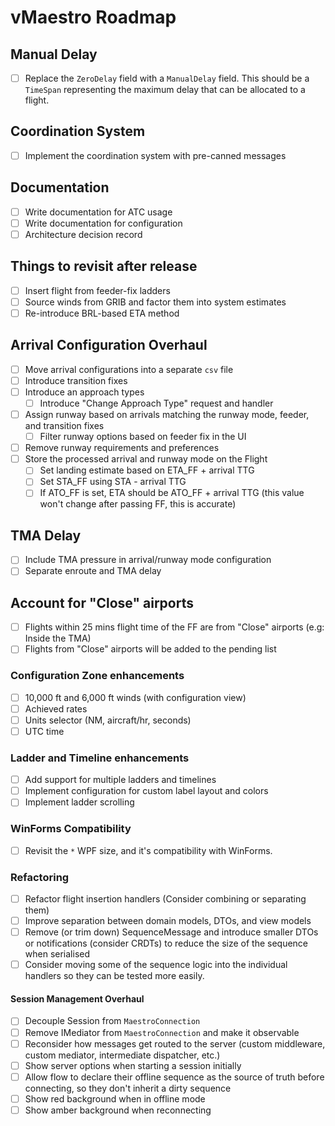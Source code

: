 # vMaestro Roadmap

## Manual Delay

- [ ] Replace the `ZeroDelay` field with a `ManualDelay` field. This should be a `TimeSpan` representing the maximum delay that can be allocated to a flight.

## Coordination System

- [ ] Implement the coordination system with pre-canned messages

## Documentation

- [ ] Write documentation for ATC usage
- [ ] Write documentation for configuration
- [ ] Architecture decision record

## Things to revisit after release

- [ ] Insert flight from feeder-fix ladders
- [ ] Source winds from GRIB and factor them into system estimates
- [ ] Re-introduce BRL-based ETA method

## Arrival Configuration Overhaul

- [ ] Move arrival configurations into a separate `csv` file
- [ ] Introduce transition fixes
- [ ] Introduce an approach types
    - [ ] Introduce "Change Approach Type" request and handler
- [ ] Assign runway based on arrivals matching the runway mode, feeder, and transition fixes
    - [ ] Filter runway options based on feeder fix in the UI
- [ ] Remove runway requirements and preferences
- [ ] Store the processed arrival and runway mode on the Flight
    - [ ] Set landing estimate based on ETA_FF + arrival TTG
    - [ ] Set STA_FF using STA - arrival TTG
    - [ ] If ATO_FF is set, ETA should be ATO_FF + arrival TTG (this value won't change after passing FF, this is accurate)

## TMA Delay

- [ ] Include TMA pressure in arrival/runway mode configuration
- [ ] Separate enroute and TMA delay

## Account for "Close" airports

- [ ] Flights within 25 mins flight time of the FF are from "Close" airports (e.g: Inside the TMA)
- [ ] Flights from "Close" airports will be added to the pending list

### Configuration Zone enhancements

- [ ] 10,000 ft and 6,000 ft winds (with configuration view)
- [ ] Achieved rates
- [ ] Units selector (NM, aircraft/hr, seconds)
- [ ] UTC time

### Ladder and Timeline enhancements

- [ ] Add support for multiple ladders and timelines
- [ ] Implement configuration for custom label layout and colors
- [ ] Implement ladder scrolling

### WinForms Compatibility

- [ ] Revisit the `*` WPF size, and it's compatibility with WinForms.

### Refactoring

- [ ] Refactor flight insertion handlers (Consider combining or separating them)
- [ ] Improve separation between domain models, DTOs, and view models
- [ ] Remove (or trim down) SequenceMessage and introduce smaller DTOs or notifications (consider CRDTs) to reduce the size of the sequence when serialised
- [ ] Consider moving some of the sequence logic into the individual handlers so they can be tested more easily.

#### Session Management Overhaul

- [ ] Decouple Session from `MaestroConnection`
- [ ] Remove IMediator from `MaestroConnection` and make it observable
- [ ] Reconsider how messages get routed to the server (custom middleware, custom mediator, intermediate dispatcher, etc.)
- [ ] Show server options when starting a session initially
- [ ] Allow flow to declare their offline sequence as the source of truth before connecting, so they don't inherit a dirty sequence
- [ ] Show red background when in offline mode
- [ ] Show amber background when reconnecting